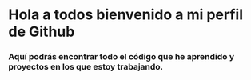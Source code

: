 # Hola a todos bienvenido a mi perfil de Github


### Aquí podrás encontrar todo el código que he aprendido y proyectos en los que estoy trabajando.
